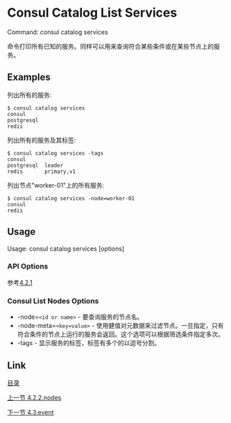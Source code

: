 # Consul Catalog List Services
Command: consul catalog services

命令打印所有已知的服务。同样可以用来查询符合某些条件或在某些节点上的服务。

## Examples
列出所有的服务:
```
$ consul catalog services 
consul
postgresql
redis
```
列出所有的服务及其标签:
```
$ consul catalog services -tags
consul
postgresql  leader
redis       primary,v1
```
列出节点"worker-01"上的所有服务:
```
$ consul catalog services -node=worker-01
consul
redis
```
## Usage
Usage: consul catalog services [options]

### API Options
参考[4.2.1](04.2.1.md)

### Consul List Nodes Options
- -node=`<id or name>` - 要查询服务的节点名。
- -node-meta=`<key=value>` - 使用健值对元数据来过滤节点。一旦指定，只有符合条件的节点上运行的服务会返回。这个选项可以根据筛选条件指定多次。
- -tags - 显示服务的标签，标签有多个的以逗号分割。

## Link

[目录](../../README.md)

[上一节 4.2.2.nodes](04.2.2.md)

[下一节 4.3.event](04.3.md)
